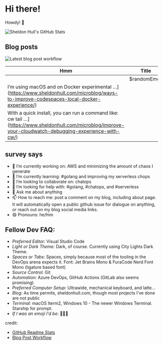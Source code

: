 # Hi there! 

Howdy! 👋 

![Sheldon Hull's GitHub Stats](https://github-readme-stats.vercel.app/api?username=sheldonhull)

## Blog posts

![Latest blog post workflow](https://github.com/sheldonhull/sheldonhull/workflows/Latest%20blog%20post%20workflow/badge.svg)

|Hmm|Title|
|---|---|
<!-- BLOG-POST-LIST:START -->|$randomEmoji|[Quick Start to Using Influxdb on Macos](https://www.sheldonhull.com/blog/quick-start-to-using-influxdb-on-macos/)||$randomEmoji|[go](https://www.sheldonhull.com/docs/go/)||$randomEmoji|[shell](https://www.sheldonhull.com/docs/shell/)||$randomEmoji|[Day 13 of 100 progress Worked with type asserts in my efforts to generate json collection from the parsed front matter. links Handling …](https://www.sheldonhull.com/microblog/go-r1-day-13/)||$randomEmoji|[My morning. Explaining set and intersect theory basics to my 10 year old with Minecraft gamer tags. Trying to justify the need to know this, …](https://www.sheldonhull.com/microblog/set-theory-basics-in-the-eyes-of-10-year-old/)||$randomEmoji|[I&rsquo;ve been enjoying Codespaces local development workflow with Docker containers.
I&rsquo;m using macOS and on Docker experimental …](https://www.sheldonhull.com/microblog/ways-to-improve-codespaces-local-docker-experience/)||$randomEmoji|[I took a quick step back when too many parentheses started showing up. If you question the complexity of your quick snippet, you are …](https://www.sheldonhull.com/microblog/keep-the-snippet-simple/)||$randomEmoji|[Day 12 of 100 progress Worked on Algolia index project to do atomic updates on search index on my blog. Worked with json, structs, ranges, …](https://www.sheldonhull.com/microblog/go-r1-day-12/)||$randomEmoji|[Day 11 of 100 progress Pluralsight Go material and some reading. Start Learning Go Web Development course by Jon Calhoun. Created repo and …](https://www.sheldonhull.com/microblog/go-r1-day-11/)||$randomEmoji|[Beat Deadcells with 3 cells active. Uninstalled. There is no way I&rsquo;d find any pleasure in life trying to do more. This game is an …](https://www.sheldonhull.com/microblog/deadcells/)||$randomEmoji|[A quick fix to improve your debugging of remote commands in AWS is to install cw.
With a quick install, you can run a command like: cw tail …](https://www.sheldonhull.com/microblog/improve-your-cloudwatch-debugging-experience-with-cw/)||$randomEmoji|[Checkout delta for a much-improved git diff experience. I typically use VSCode or a GUI based editor because I find the diff view pretty …](https://www.sheldonhull.com/microblog/delta-improves-the-git-diff-experience/)||$randomEmoji|[Day 10 of 100 progress Experimented with CLI tool using go-prompt Customized initial options OS independent call to get user home …](https://www.sheldonhull.com/microblog/go-r1-day-10/)||$randomEmoji|[Day 9 of 100 progress Watched some Pluralsight and other material on testing with Go](https://www.sheldonhull.com/microblog/go-r1-day-9/)||$randomEmoji|[Day 8 of 100 progress Worked through Algorithms in Go: Determine if a number is in a list Passed the tests without needing to find the …](https://www.sheldonhull.com/microblog/go-r1-day-8/)|<!-- BLOG-POST-LIST:END -->

## survey says 

- 🔭  I’m currently working on: AWS and minimizing the amount of chaos I generate
- 🌱  I’m currently learning: #golang and improving my serverless chops
- 👯  I’m looking to collaborate on: chatops
- 🤔  I’m looking for help with: #golang, #chatops, and #serverless
- 💬  Ask me about anything
- 📫  How to reach me: post a comment on my blog, including about page. It will automatically open a public github issue for dialogue on anything, or reach out on my blog social media links.
- 😄  Pronouns: he/him


## Fellow Dev FAQ:

- _Preferred Editor:_ Visual Studio Code
- _Light or Dark Theme:_ Dark, of course. Currently using City Lights Dark Theme.
- _Spaces or Tabs:_ Spaces, simply because most of the tooling in the DevOps arena expects it. Font: Jet Brains Mono & FuraCode Nerd Font Mono (ligature based font)
- _Source Control:_ Git
- _Automation:_ Azure DevOps, GitHub Actions (GitLab also seems promising)
- _Preferred Computer Setup:_ Ultrawide, mechanical keyboard, and latte...
- _Blog:_ As time permits, sheldonhull.com, though most projects I've done are not public 
- _Terminal:_ macOS Iterm2, Windows 10 - The newer Windows Terminal. Starship for prompt.
- _If I was an emoji I'd be:_ 🌮🌮🌮


credit:
* [GitHub Readme Stats](https://github.com/anuraghazra/github-readme-stats)
* [Blog Post Workflow](https://github.com/gautamkrishnar/blog-post-workflow)
